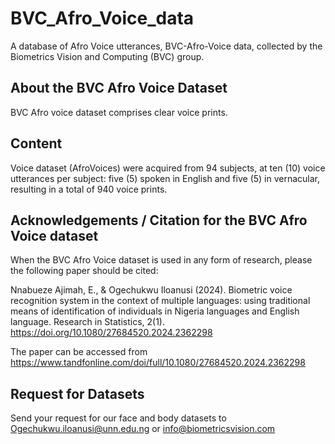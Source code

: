 # BVC_Afro_Voice_data
A database of Afro Voice utterances, BVC-Afro-Voice data, collected by the Biometrics Vision and Computing (BVC) group.

## About the BVC Afro Voice Dataset
BVC Afro voice dataset comprises clear voice prints. 

## Content
Voice dataset (AfroVoices) were acquired from 94 subjects, at ten (10) voice utterances per subject: five (5) spoken in English and five (5) in vernacular, resulting in a total of 940 voice prints.

## Acknowledgements / Citation for the BVC Afro Voice dataset
When the BVC Afro Voice dataset is used in any form of research, please the following paper should be cited:

Nnabueze Ajimah, E., & Ogechukwu Iloanusi (2024). Biometric voice recognition system in the context of multiple languages: using traditional means of identification of individuals in Nigeria languages and English language. Research in Statistics, 2(1). https://doi.org/10.1080/27684520.2024.2362298 

The paper can be accessed from https://www.tandfonline.com/doi/full/10.1080/27684520.2024.2362298

## Request for Datasets
Send your request for our face and body datasets to Ogechukwu.iloanusi@unn.edu.ng or info@biometricsvision.com 
